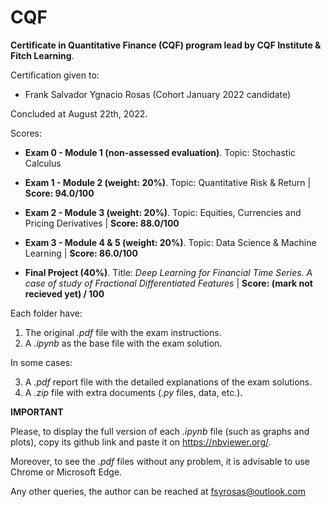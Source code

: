 # CQF
**Certificate in Quantitative Finance (CQF) program lead by CQF Institute &amp; Fitch Learning**.

Certification given to:

  - Frank Salvador Ygnacio Rosas (Cohort January 2022 candidate)

Concluded at August 22th, 2022.

Scores:

- **Exam 0 - Module 1 (non-assessed evaluation)**. Topic: Stochastic Calculus

- **Exam 1 - Module 2 (weight: 20%)**. Topic: Quantitative Risk & Return | **Score: 94.0/100**

- **Exam 2 - Module 3 (weight: 20%)**. Topic: Equities, Currencies and Pricing Derivatives | **Score: 88.0/100**

- **Exam 3 - Module 4 & 5 (weight: 20%)**. Topic: Data Science & Machine Learning | **Score: 86.0/100**

- **Final Project (40%)**. Title: _Deep Learning for Financial Time Series. A case of study of Fractional Differentiated Features_  | **Score: (mark not recieved yet) / 100**

Each folder have: 

1) The original _.pdf_ file with the exam instructions.
2) A _.ipynb_ as the base file with the exam solution.

In some cases: 

3) A _.pdf_ report file with the detailed explanations of the exam solutions.
4) A _.zip_ file with extra documents (_.py_ files, data, etc.).

**IMPORTANT**

Please, to display the full version of each _.ipynb_ file (such as graphs and plots), copy its github link and paste it on https://nbviewer.org/.

Moreover, to see the _.pdf_ files without any problem, it is advisable to use Chrome or Microsoft Edge.  

Any other queries, the author can be reached at fsyrosas@outlook.com
